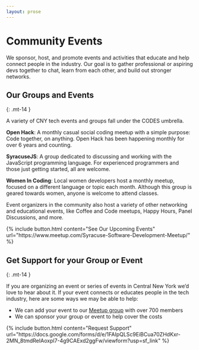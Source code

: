 ```yaml
---
layout: prose
---
```



# Community Events

We sponsor, host, and promote events and activities that educate and help connect people in the industry. Our goal is to gather professional or aspiring devs together to chat, learn from each other, and build out stronger networks. 

## Our Groups and Events
{: .mt-14 }

A variety of CNY tech events and groups fall under the CODES umbrella. 

**Open Hack**: A monthly casual social coding meetup with a simple purpose: Code together, on anything. Open Hack has been happening monthly for over 6 years and counting.

**SyracuseJS**: A group dedicated to discussing and working with the JavaScript programming language. For experienced programmers and those just getting started, all are welcome. 

**Women In Coding**: Local women developers host a monthly meetup, focused on a different language or topic each month. Although this group is geared towards women, anyone is welcome to attend classes.

Event organizers in the community also host a variety of other networking and educational events, like Coffee and Code meetups, Happy Hours, Panel Discussions, and more.

<div class="my-6 gap-4 justify-evenly" markdown="1">
{% include button.html content="See Our Upcoming Events" url="https://www.meetup.com/Syracuse-Software-Development-Meetup/" %}
</div>




## Get Support for your Group or Event
{: .mt-14 }

If you are organizing an event or series of events in Central New York we’d love to hear about it. If your event connects or educates people in the tech industry, here are some ways we may be able to help:

- We can add your event to our [Meetup group](https://www.meetup.com/Syracuse-Software-Development-Meetup/) with over 700 members
- We can sponsor your group or event to help cover the costs

<div class="my-6 justify-evenly" markdown="1">
{% include button.html content="Request Support" url="https://docs.google.com/forms/d/e/1FAIpQLSc9EiBCua70ZHdKxr-2MN_8tmdReIAoxpl7-4g9CAExd2ggFw/viewform?usp=sf_link" %}
</div>